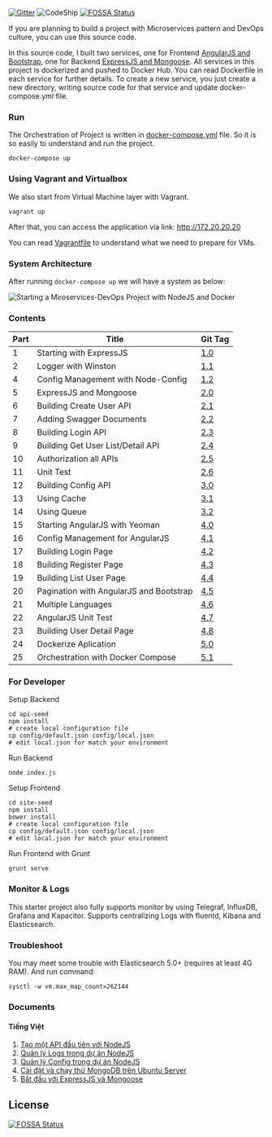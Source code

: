 [![Gitter](https://badges.gitter.im/thanhson1085/bean-seed.svg)](https://gitter.im/thanhson1085/bean-seed?utm_source=badge&utm_medium=badge&utm_campaign=pr-badge)
![CodeShip](https://codeship.com/projects/e11c9da0-e9c1-0133-a811-5a99213623df/status?branch=master)
[![FOSSA Status](https://app.fossa.io/api/projects/git%2Bhttps%3A%2F%2Fgithub.com%2Fthanhson1085%2Fbean-seed.svg?type=shield)](https://app.fossa.io/projects/git%2Bhttps%3A%2F%2Fgithub.com%2Fthanhson1085%2Fbean-seed?ref=badge_shield)

If you are planning to build a project with Microservices pattern and DevOps culture, you can use this source code.

In this source code, I built two services, one for Frontend [AngularJS and Bootstrap](https://github.com/thanhson1085/bean-seed/tree/master/site-seed), one for Backend [ExpressJS and Mongoose](https://github.com/thanhson1085/bean-seed/tree/master/api-seed). All services in this project is dockerized and pushed to Docker Hub. You can read Dockerfile in each service for further details. To create a new service, you just create a new directory, writing source code for that service and update docker-compose.yml file.

### Run
The Orchestration of Project is written in [docker-compose.yml](https://github.com/thanhson1085/bean-seed/blob/master/docker-compose.yml) file. So it is so easily to understand and run the project.
```
docker-compose up
```

### Using Vagrant and Virtualbox
We also start from Virtual Machine layer with Vagrant.
```
vagrant up
```
After that, you can access the application via link: http://172.20.20.20

You can read [Vagrantfile](https://github.com/thanhson1085/bean-seed/blob/master/Vagrantfile) to understand what we need to prepare for VMs.

### System Architecture
After running `docker-compose up` we will have a system as below:

![Starting a Miroservices-DevOps Project with NodeJS and Docker](https://sonnguyen.ws/wp-content/uploads/2016/07/docker-compose-orchestration-3.png)


### Contents

| Part | Title                       | Git Tag |
|------|-----------------------------|---------|
| 1    | Starting with ExpressJS     |  [1.0](https://github.com/thanhson1085/bean-seed/tree/1.0)|
| 2    | Logger with Winston     |  [1.1](https://github.com/thanhson1085/bean-seed/tree/1.1)|
| 4    | Config Management with Node-Config     |  [1.2](https://github.com/thanhson1085/bean-seed/tree/1.2)|
| 5    | ExpressJS and Mongoose     |  [2.0](https://github.com/thanhson1085/bean-seed/tree/2.0)|
| 6    | Building Create User API     |  [2.1](https://github.com/thanhson1085/bean-seed/tree/2.1)|
| 7    | Adding Swagger Documents     |  [2.2](https://github.com/thanhson1085/bean-seed/tree/2.2)|
| 8    | Building Login API    |  [2.3](https://github.com/thanhson1085/bean-seed/tree/2.3)|
| 9    | Building Get User List/Detail API     |  [2.4](https://github.com/thanhson1085/bean-seed/tree/2.4)|
| 10    | Authorization all APIs     |  [2.5](https://github.com/thanhson1085/bean-seed/tree/2.5)|
| 11    | Unit Test     |  [2.6](https://github.com/thanhson1085/bean-seed/tree/2.6)|
| 12    | Building Config API     |  [3.0](https://github.com/thanhson1085/bean-seed/tree/3.0)|
| 13    | Using Cache     |  [3.1](https://github.com/thanhson1085/bean-seed/tree/3.1)|
| 14    | Using Queue     |  [3.2](https://github.com/thanhson1085/bean-seed/tree/3.2)|
| 15    | Starting AngularJS with Yeoman     |  [4.0](https://github.com/thanhson1085/bean-seed/tree/4.0)|
| 16    | Config Management for AngularJS     |  [4.1](https://github.com/thanhson1085/bean-seed/tree/4.1)|
| 17    | Building Login Page     |  [4.2](https://github.com/thanhson1085/bean-seed/tree/4.2)|
| 18    | Building Register Page     |  [4.3](https://github.com/thanhson1085/bean-seed/tree/4.3)|
| 19    | Building List User Page     |  [4.4](https://github.com/thanhson1085/bean-seed/tree/4.4)|
| 20    | Pagination with AngularJS and Bootstrap     |  [4.5](https://github.com/thanhson1085/bean-seed/tree/4.5)|
| 21    | Multiple Languages     |  [4.6](https://github.com/thanhson1085/bean-seed/tree/4.6)|
| 22    | AngularJS Unit Test     |  [4.7](https://github.com/thanhson1085/bean-seed/tree/4.7)|
| 23    | Building User Detail Page     |  [4.8](https://github.com/thanhson1085/bean-seed/tree/4.8)|
| 24    | Dockerize Aplication     |  [5.0](https://github.com/thanhson1085/bean-seed/tree/5.0)|
| 25    | Orchestration with Docker Compose     |  [5.1](https://github.com/thanhson1085/bean-seed/tree/5.1)|

### For Developer
Setup Backend
```
cd api-seed
npm install
# create local configuration file
cp config/default.json config/local.json
# edit local.json for match your environment
```
Run Backend
```
node index.js
```
Setup Frontend
```
cd site-seed
npm install
bower install
# create local configuration file
cp config/default.json config/local.json
# edit local.json for match your environment
```
Run Frontend with Grunt
```
grunt serve
```
### Monitor & Logs
This starter project also fully supports monitor by using Telegraf, InfluxDB, Grafana and Kapacitor. Supports centralizing Logs with fluentd, Kibana and Elasticsearch.

### Troubleshoot
You may meet some trouble with Elasticsearch 5.0+ (requires at least 4G RAM). And run command:
```
sysctl -w vm.max_map_count=262144
```

### Documents

#### Tiếng Việt
1. [Tạo một API đầu tiên với NodeJS](https://sonnguyen.ws/vi/tao-mot-service-dau-tien-voi-nodejs/)
2. [Quản lý Logs trong dự án NodeJS](https://sonnguyen.ws/vi/quan-ly-logs-trong-du-nodejs/)
3. [Quản lý Config trong dự án NodeJS](https://sonnguyen.ws/vi/quan-ly-config-trong-du-nodejs/)
4. [Cài đặt và chạy thử MongoDB trên Ubuntu Server](https://sonnguyen.ws/vi/cai-dat-va-chay-thu-mongodb-tren-ubuntu/)
5. [Bắt đầu với ExpressJS và Mongoose](https://sonnguyen.ws/vi/bat-dau-voi-expressjs-va-mongoose/)



## License
[![FOSSA Status](https://app.fossa.io/api/projects/git%2Bhttps%3A%2F%2Fgithub.com%2Fthanhson1085%2Fbean-seed.svg?type=large)](https://app.fossa.io/projects/git%2Bhttps%3A%2F%2Fgithub.com%2Fthanhson1085%2Fbean-seed?ref=badge_large)